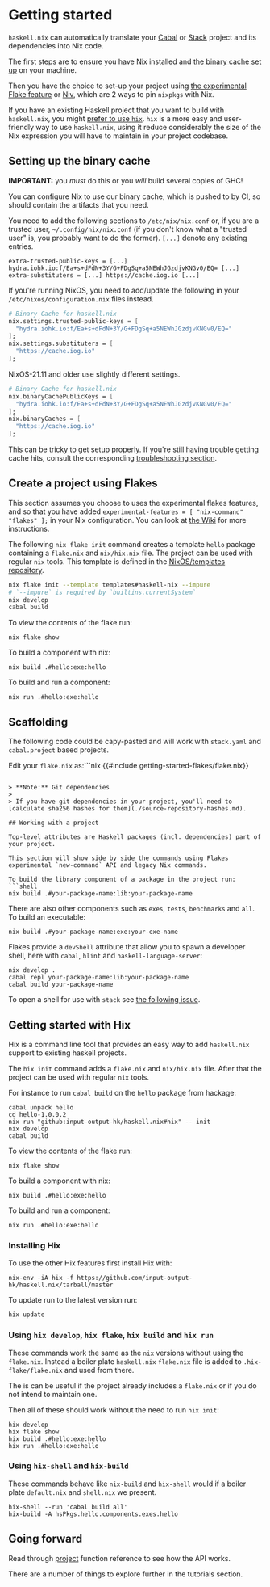 # Getting started

`haskell.nix` can automatically translate your [Cabal](https://cabal.readthedocs.io/en/latest/cabal-project.html) or [Stack](https://docs.haskellstack.org/en/stable/README/#quick-start-guide) project and its dependencies into Nix code.

The first steps are to ensure you have [Nix](https://nixos.org/download.html) installed and [the binary cache set up](#setting-up-the-binary-cache) on your machine.

Then you have the choice to set-up your project using [the experimental Flake feature](#create-a-project-using-flakes) or [Niv](#create-a-project-using-niv), which are 2 ways to pin `nixpkgs` with Nix.

If you have an existing Haskell project that you want to build with `haskell.nix`, you might [prefer to use `hix`](#getting-started-with-hix). `hix` is a more easy and user-friendly way to use `haskell.nix`, using it reduce considerably the size of the Nix expression you will have to maintain in your project codebase.

## Setting up the binary cache

**IMPORTANT:** you _must_ do this or you _will_ build several copies of GHC!

You can configure Nix to use our binary cache, which is pushed to by CI, so should contain the artifacts that you need.

You need to add the following sections to `/etc/nix/nix.conf` or, if you are a trusted user, `~/.config/nix/nix.conf` (if you don't know what a "trusted user" is, you probably want to do the former). `[...]` denote any existing entries.
```
extra-trusted-public-keys = [...] hydra.iohk.io:f/Ea+s+dFdN+3Y/G+FDgSq+a5NEWhJGzdjvKNGv0/EQ= [...]
extra-substituters = [...] https://cache.iog.io [...]
```

If you're running NixOS, you need to add/update the following in your `/etc/nixos/configuration.nix` files instead.
```nix
# Binary Cache for haskell.nix
nix.settings.trusted-public-keys = [
  "hydra.iohk.io:f/Ea+s+dFdN+3Y/G+FDgSq+a5NEWhJGzdjvKNGv0/EQ="
];
nix.settings.substituters = [
  "https://cache.iog.io"
];
```

NixOS-21.11 and older use slightly different settings.
```nix
# Binary Cache for haskell.nix  
nix.binaryCachePublicKeys = [
  "hydra.iohk.io:f/Ea+s+dFdN+3Y/G+FDgSq+a5NEWhJGzdjvKNGv0/EQ="
];
nix.binaryCaches = [
  "https://cache.iog.io"
];   
```

This can be tricky to get setup properly. If you're still having trouble getting cache hits, consult the corresponding [troubleshooting section](../troubleshooting.md#why-am-i-building-ghc).

## Create a project using Flakes

This section assumes you choose to uses the experimental flakes features, and so that you have added `experimental-features = [ "nix-command" "flakes" ];` in your Nix configuration. You can look at [the Wiki](https://nixos.wiki/wiki/Flakes) for more instructions.

The following `nix flake init` command creates a template `hello` package containing a `flake.nix` and `nix/hix.nix` file. The project can be used with
regular `nix` tools. This template is defined in the [NixOS/templates repository](https://github.com/NixOS/templates/tree/master/haskell.nix).
```bash
nix flake init --template templates#haskell-nix --impure
# `--impure` is required by `builtins.currentSystem`
nix develop
cabal build
```

To view the contents of the flake run:
```
nix flake show
```

To build a component with nix:
```
nix build .#hello:exe:hello
```

To build and run a component:
```
nix run .#hello:exe:hello
```

## Scaffolding

The following code could be capy-pasted and will work with `stack.yaml` and `cabal.project` based projects.

Edit your `flake.nix` as:```nix
{{#include getting-started-flakes/flake.nix}}
```

> **Note:** Git dependencies
> 
> If you have git dependencies in your project, you'll need to [calculate sha256 hashes for them](./source-repository-hashes.md).

## Working with a project

Top-level attributes are Haskell packages (incl. dependencies) part of your project.

This section will show side by side the commands using Flakes experimental `new-command` API and legacy Nix commands.

To build the library component of a package in the project run:
```shell
nix build .#your-package-name:lib:your-package-name
```

There are also other components such as `exes`, `tests`, `benchmarks` and `all`.
To build an executable:
```shell
nix build .#your-package-name:exe:your-exe-name
```

Flakes provide a `devShell` attribute that allow you to spawn a developer shell, here with `cabal`, `hlint` and `haskell-language-server`:
```shell
nix develop .
cabal repl your-package-name:lib:your-package-name
cabal build your-package-name
```

To open a shell for use with `stack` see [the following issue](https://github.com/input-output-hk/haskell.nix/issues/689#issuecomment-643832619).

## Getting started with Hix

Hix is a command line tool that provides an easy way to add `haskell.nix` support to existing haskell projects.

The `hix init` command adds a `flake.nix` and `nix/hix.nix` file. After that the project can be used with regular `nix` tools.

For instance to run `cabal build` on the `hello` package from hackage:
```shell
cabal unpack hello
cd hello-1.0.0.2
nix run "github:input-output-hk/haskell.nix#hix" -- init
nix develop
cabal build
```

To view the contents of the flake run:
```shell
nix flake show
```

To build a component with nix:
```shell
nix build .#hello:exe:hello
```

To build and run a component:
```shell
nix run .#hello:exe:hello
```

### Installing Hix

To use the other Hix features first install Hix with:
```shell
nix-env -iA hix -f https://github.com/input-output-hk/haskell.nix/tarball/master
```

To update run to the latest version run:
```shell
hix update
```

### Using `hix develop`, `hix flake`, `hix build` and `hix run`

These commands work the same as the `nix` versions without using the `flake.nix`.  Instead a boiler plate `haskell.nix` `flake.nix` file is added to `.hix-flake/flake.nix` and used from there.

The is can be useful if the project already includes a `flake.nix` or if you do not intend to maintain one.


Then all of these should work without the need to run `hix init`:
```shell
hix develop
hix flake show
hix build .#hello:exe:hello
hix run .#hello:exe:hello
```

### Using `hix-shell` and `hix-build`

These commands behave like `nix-build` and `hix-shell` would if a boiler plate `default.nix` and `shell.nix` we present.
```shell
hix-shell --run 'cabal build all'
hix-build -A hsPkgs.hello.components.exes.hello
```

## Going forward

Read through [project](../reference/library.md#project) function reference to see how the API works.

There are a number of things to explore further in the tutorials section.
